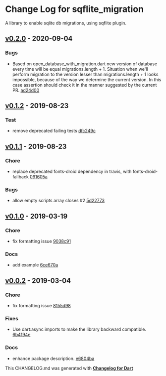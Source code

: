 # Change Log for sqflite_migration
A library to enable sqlite db migrations, using sqflite plugin.

## [v0.2.0](http://github.com/flutterings/sqflite_migration/compare/v0.1.1...v0.2.0) - 2020-09-04

### Bugs
* Based on open_database_with_migration.dart new version of database every time will be equal migrations.length + 1. Situation when we'll perform migration to the version lesser than migrations.length + 1 looks impossible, because of the way we determine the current version. In this case assertion should check it in the manner suggested by the current PR. [ad24d00](https://github.com/flutterings/sqflite_migration/commit/ad24d00874189fbf8c73ef4a8b60cceb9f3d1748)

## [v0.1.2](http://github.com/flutterings/sqflite_migration/compare/v0.1.1...v0.1.2) - 2019-08-23

### Test
* remove deprecated failing tests [dfc249c](https://github.com/flutterings/sqflite_migration/commit/dfc249c48ec5d350561762444dd104778c35a564)

## [v0.1.1](http://github.com/flutterings/sqflite_migration/compare/v0.1.0...v0.1.1) - 2019-08-23

### Chore
* replace deprecated fonts-droid dependency in travis, with fonts-droid-fallback [091605a](https://github.com/flutterings/sqflite_migration/commit/091605a5089d8f3614074cdbb00aacd6258d7c91)

### Bugs
* allow empty scripts array closes #2 [5d22773](https://github.com/flutterings/sqflite_migration/commit/5d2277350eddfab27e58a042421752c8e80f373a)

## [v0.1.0](http://github.com/flutterings/sqflite_migration/compare/v0.0.2...v0.1.0) - 2019-03-19

### Chore
* fix formatting issue [9038c91](https://github.com/flutterings/sqflite_migration/commit/9038c916ff224ac413972b67a32de2b7ba91a8a6)

### Docs
* add example [6ce670a](https://github.com/flutterings/sqflite_migration/commit/6ce670a2da4ccc642d76e83dd2b1cee279ca097b)

## [v0.0.2](http://github.com/flutterings/sqflite_migration/compare/v0.0.1...v0.0.2) - 2019-03-04

### Chore
* fix formatting issue [8155d98](https://github.com/flutterings/sqflite_migration/commit/8155d98093e6e02a339f9a432f4799fd98047db8)

### Fixes
* Use dart:async imports to make the library backward compatible. [6b4194e](https://github.com/flutterings/sqflite_migration/commit/6b4194ec734585cdc07dd99ca296b9e3a75bb0b7)

### Docs
* enhance package description. [e6804ba](https://github.com/flutterings/sqflite_migration/commit/e6804ba14c014414ae919531d7f92c1c09d1d68c)


This CHANGELOG.md was generated with [**Changelog for Dart**](https://pub.dartlang.org/packages/changelog)
